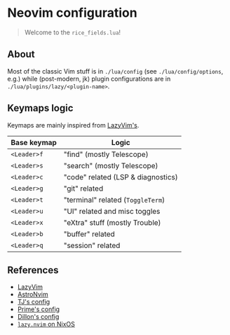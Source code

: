 # Neovim configuration

> Welcome to the `rice_fields.lua`!

## About

Most of the classic Vim stuff is in `./lua/config` (see `./lua/config/options`, e.g.)
while (post-modern, jk) plugin configurations are in `./lua/plugins/lazy/<plugin-name>`.

## Keymaps logic

Keymaps are mainly inspired from [LazyVim's](https://www.lazyvim.org/keymaps).

| Base keymap | Logic                              |
| ----------- | ---------------------------------- |
| `<Leader>f` | "find" (mostly Telescope)          |
| `<Leader>s` | "search" (mostly Telescope)        |
| `<Leader>c` | "code" related (LSP & diagnostics) |
| `<Leader>g` | "git" related                      |
| `<Leader>t` | "terminal" related (`ToggleTerm`)  |
| `<Leader>u` | "UI" related and misc toggles      |
| `<Leader>x` | "eXtra" stuff (mostly Trouble)     |
| `<Leader>b` | "buffer" related                   |
| `<Leader>q` | "session" related                  |

## References

- [LazyVim](https://www.lazyvim.org)
- [AstroNvim](https://astronvim.com)
- [TJ's config](https://github.com/tjdevries/config.nvim)
- [Prime's config](https://github.com/ThePrimeagen/init.lua)
- [Dillon's config](>https://github.com/dmmulroy/.dotfiles/tree/main/home/.config/nvim)
- [`lazy.nvim` on NixOS](https://nixalted.com/lazynvim-nixos.html)
